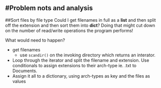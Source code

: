 #Problem nots and analysis
---

##Sort files by file type
Could I get filenames in full as a **list** and then split off the extension
and then sort them into **dict**? Doing that might cut down on the number of
read/write operations the program performs!

What would need to happen?

* get filenames
  * use `scandir()` on the invoking directory which returns an interator.
* Loop through the iterator and split the filename and extension. Use conditionals to assign extensions to their arch-type ie. .txt to Documents.
* Assign it all to a dictionary, using arch-types as key and the files as
values